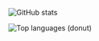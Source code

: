 <!-- Stats (dark-only) -->
<img
  alt="GitHub stats"
  src="https://github-readme-stats-brown-seven-64.vercel.app/api?username=codingvibedev&amp;show_icons=true&amp;rank_icon=percentile&amp;include_all_commits=true&amp;title_color=c084fc&amp;text_color=e5e7eb&amp;icon_color=a78bfa&amp;border_color=312e81&amp;bg_color=20,0f172a,111827&amp;hide_border=true&amp;v=2" />

<!-- Top Languages (donut, dark-only) -->
<img
  alt="Top languages (donut)"
  src="https://github-readme-stats-brown-seven-64.vercel.app/api/top-langs/?username=codingvibedev&amp;layout=donut&amp;title_color=c084fc&amp;text_color=e5e7eb&amp;icon_color=a78bfa&amp;border_color=312e81&amp;bg_color=20,0f172a,111827&amp;hide_border=true&amp;v=2" />
